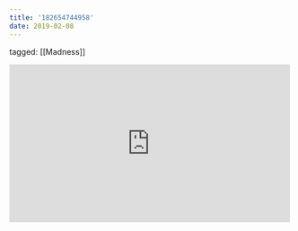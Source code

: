 ```yaml
---
title: '182654744958'
date: 2019-02-08
---
```

tagged: [[Madness]]
<iframe allow="accelerometer; autoplay; clipboard-write; encrypted-media; gyroscope; picture-in-picture" allowfullscreen="" frameborder="0" height="281" id="youtube_iframe" src="https://www.youtube.com/embed/rXuvdeEC5y8?feature=oembed&amp;enablejsapi=1&amp;origin=https://safe.txmblr.com&amp;wmode=opaque" width="500"></iframe>
